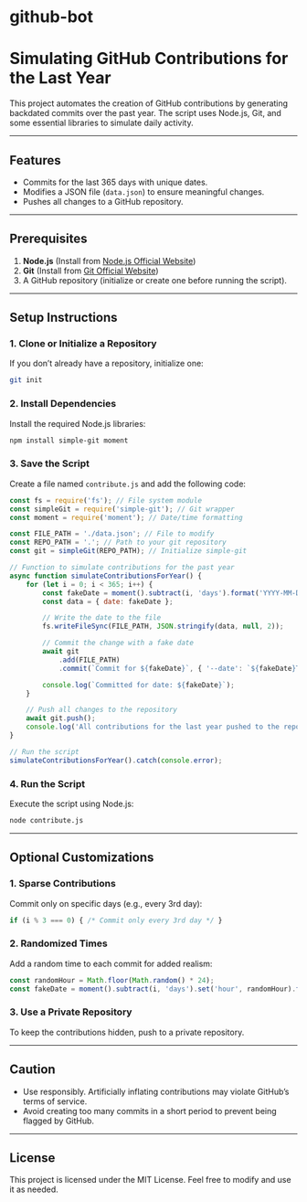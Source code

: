 # github-bot

# Simulating GitHub Contributions for the Last Year

This project automates the creation of GitHub contributions by generating backdated commits over the past year. The script uses Node.js, Git, and some essential libraries to simulate daily activity.

---

## Features
- Commits for the last 365 days with unique dates.
- Modifies a JSON file (`data.json`) to ensure meaningful changes.
- Pushes all changes to a GitHub repository.

---

## Prerequisites
1. **Node.js** (Install from [Node.js Official Website](https://nodejs.org/))
2. **Git** (Install from [Git Official Website](https://git-scm.com/))
3. A GitHub repository (initialize or create one before running the script).

---

## Setup Instructions

### 1. Clone or Initialize a Repository
If you don’t already have a repository, initialize one:
```bash
git init
```

### 2. Install Dependencies
Install the required Node.js libraries:
```bash
npm install simple-git moment
```

### 3. Save the Script
Create a file named `contribute.js` and add the following code:

```javascript
const fs = require('fs'); // File system module
const simpleGit = require('simple-git'); // Git wrapper
const moment = require('moment'); // Date/time formatting

const FILE_PATH = './data.json'; // File to modify
const REPO_PATH = '.'; // Path to your git repository
const git = simpleGit(REPO_PATH); // Initialize simple-git

// Function to simulate contributions for the past year
async function simulateContributionsForYear() {
    for (let i = 0; i < 365; i++) {
        const fakeDate = moment().subtract(i, 'days').format('YYYY-MM-DD'); // Generate a past date
        const data = { date: fakeDate };

        // Write the date to the file
        fs.writeFileSync(FILE_PATH, JSON.stringify(data, null, 2));

        // Commit the change with a fake date
        await git
            .add(FILE_PATH)
            .commit(`Commit for ${fakeDate}`, { '--date': `${fakeDate}T12:00:00` });

        console.log(`Committed for date: ${fakeDate}`);
    }

    // Push all changes to the repository
    await git.push();
    console.log('All contributions for the last year pushed to the repository!');
}

// Run the script
simulateContributionsForYear().catch(console.error);
```

### 4. Run the Script
Execute the script using Node.js:
```bash
node contribute.js
```

---

## Optional Customizations

### 1. Sparse Contributions
Commit only on specific days (e.g., every 3rd day):
```javascript
if (i % 3 === 0) { /* Commit only every 3rd day */ }
```

### 2. Randomized Times
Add a random time to each commit for added realism:
```javascript
const randomHour = Math.floor(Math.random() * 24);
const fakeDate = moment().subtract(i, 'days').set('hour', randomHour).format('YYYY-MM-DDTHH:mm:ss');
```

### 3. Use a Private Repository
To keep the contributions hidden, push to a private repository.

---

## Caution
- Use responsibly. Artificially inflating contributions may violate GitHub’s terms of service.
- Avoid creating too many commits in a short period to prevent being flagged by GitHub.

---

## License
This project is licensed under the MIT License. Feel free to modify and use it as needed.
